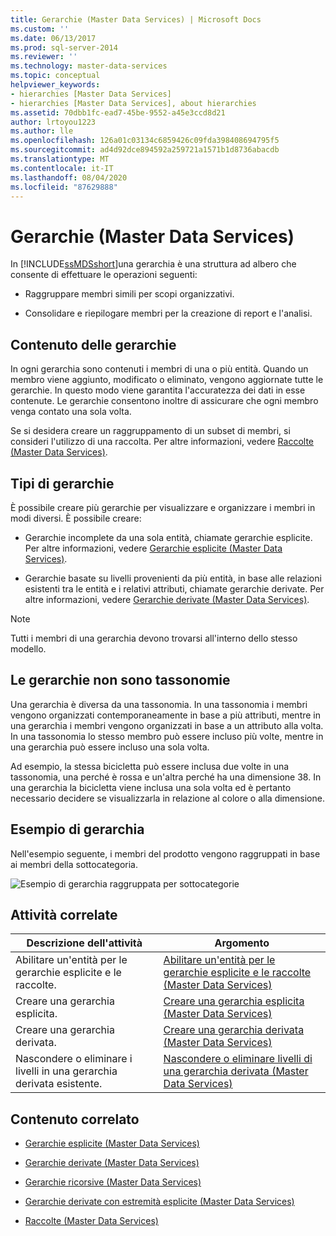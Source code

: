 ```yaml
---
title: Gerarchie (Master Data Services) | Microsoft Docs
ms.custom: ''
ms.date: 06/13/2017
ms.prod: sql-server-2014
ms.reviewer: ''
ms.technology: master-data-services
ms.topic: conceptual
helpviewer_keywords:
- hierarchies [Master Data Services]
- hierarchies [Master Data Services], about hierarchies
ms.assetid: 70dbb1fc-ead7-45be-9552-a45e3ccd8d21
author: lrtoyou1223
ms.author: lle
ms.openlocfilehash: 126a01c03134c6859426c09fda398408694795f5
ms.sourcegitcommit: ad4d92dce894592a259721a1571b1d8736abacdb
ms.translationtype: MT
ms.contentlocale: it-IT
ms.lasthandoff: 08/04/2020
ms.locfileid: "87629888"
---
```

# <a name="hierarchies-master-data-services"></a>Gerarchie (Master Data Services)
  In [!INCLUDE[ssMDSshort](../includes/ssmdsshort-md.md)]una gerarchia è una struttura ad albero che consente di effettuare le operazioni seguenti:

-   Raggruppare membri simili per scopi organizzativi.

-   Consolidare e riepilogare membri per la creazione di report e l'analisi.

## <a name="what-hierarchies-contain"></a>Contenuto delle gerarchie
 In ogni gerarchia sono contenuti i membri di una o più entità. Quando un membro viene aggiunto, modificato o eliminato, vengono aggiornate tutte le gerarchie. In questo modo viene garantita l'accuratezza dei dati in esse contenute. Le gerarchie consentono inoltre di assicurare che ogni membro venga contato una sola volta.

 Se si desidera creare un raggruppamento di un subset di membri, si consideri l'utilizzo di una raccolta. Per altre informazioni, vedere [Raccolte &#40;Master Data Services&#41;](collections-master-data-services.md).

## <a name="kinds-of-hierarchies"></a>Tipi di gerarchie
 È possibile creare più gerarchie per visualizzare e organizzare i membri in modi diversi. È possibile creare:

-   Gerarchie incomplete da una sola entità, chiamate gerarchie esplicite. Per altre informazioni, vedere [Gerarchie esplicite &#40;Master Data Services&#41;](../../2014/master-data-services/explicit-hierarchies-master-data-services.md).

-   Gerarchie basate su livelli provenienti da più entità, in base alle relazioni esistenti tra le entità e i relativi attributi, chiamate gerarchie derivate. Per altre informazioni, vedere [Gerarchie derivate &#40;Master Data Services&#41;](../../2014/master-data-services/derived-hierarchies-master-data-services.md).

> [!NOTE]
>  Tutti i membri di una gerarchia devono trovarsi all'interno dello stesso modello.

## <a name="hierarchies-are-not-taxonomies"></a>Le gerarchie non sono tassonomie
 Una gerarchia è diversa da una tassonomia. In una tassonomia i membri vengono organizzati contemporaneamente in base a più attributi, mentre in una gerarchia i membri vengono organizzati in base a un attributo alla volta. In una tassonomia lo stesso membro può essere incluso più volte, mentre in una gerarchia può essere incluso una sola volta.

 Ad esempio, la stessa bicicletta può essere inclusa due volte in una tassonomia, una perché è rossa e un'altra perché ha una dimensione 38. In una gerarchia la bicicletta viene inclusa una sola volta ed è pertanto necessario decidere se visualizzarla in relazione al colore o alla dimensione.

## <a name="hierarchy-example"></a>Esempio di gerarchia
 Nell'esempio seguente, i membri del prodotto vengono raggruppati in base ai membri della sottocategoria.

 ![Esempio di gerarchia raggruppata per sottocategorie](../../2014/master-data-services/media/mds-conc-hierarchy.gif "Esempio di gerarchia raggruppata per sottocategorie")

## <a name="related-tasks"></a>Attività correlate

|Descrizione dell'attività|Argomento|
|----------------------|-----------|
|Abilitare un'entità per le gerarchie esplicite e le raccolte.|[Abilitare un'entità per le gerarchie esplicite e le raccolte &#40;Master Data Services&#41;](../../2014/master-data-services/enable-an-entity-for-explicit-hierarchies-and-collections-master-data-services.md)|
|Creare una gerarchia esplicita.|[Creare una gerarchia esplicita &#40;Master Data Services&#41;](../../2014/master-data-services/create-an-explicit-hierarchy-master-data-services.md)|
|Creare una gerarchia derivata.|[Creare una gerarchia derivata &#40;Master Data Services&#41;](../../2014/master-data-services/create-a-derived-hierarchy-master-data-services.md)|
|Nascondere o eliminare i livelli in una gerarchia derivata esistente.|[Nascondere o eliminare livelli di una gerarchia derivata &#40;Master Data Services&#41;](../../2014/master-data-services/hide-or-delete-levels-in-a-derived-hierarchy-master-data-services.md)|

## <a name="related-content"></a>Contenuto correlato

-   [Gerarchie esplicite &#40;Master Data Services&#41;](../../2014/master-data-services/explicit-hierarchies-master-data-services.md)

-   [Gerarchie derivate &#40;Master Data Services&#41;](../../2014/master-data-services/derived-hierarchies-master-data-services.md)

-   [Gerarchie ricorsive &#40;Master Data Services&#41;](../../2014/master-data-services/recursive-hierarchies-master-data-services.md)

-   [Gerarchie derivate con estremità esplicite &#40;Master Data Services&#41;](../../2014/master-data-services/derived-hierarchies-with-explicit-caps-master-data-services.md)

-   [Raccolte &#40;Master Data Services&#41;](collections-master-data-services.md)


